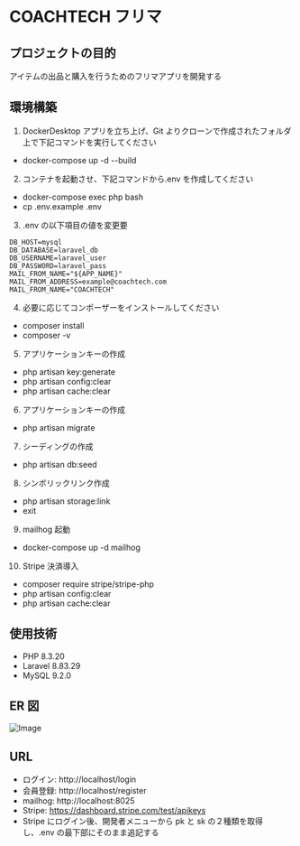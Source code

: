 # COACHTECH フリマ

## プロジェクトの目的

アイテムの出品と購入を行うためのフリマアプリを開発する

## 環境構築

1. DockerDesktop アプリを立ち上げ、Git よりクローンで作成されたフォルダ上で下記コマンドを実行してください


  - docker-compose up -d --build

2. コンテナを起動させ、下記コマンドから.env を作成してください

  - docker-compose exec php bash
  - cp .env.example .env

3. .env の以下項目の値を変更要

```text
DB_HOST=mysql
DB_DATABASE=laravel_db
DB_USERNAME=laravel_user
DB_PASSWORD=laravel_pass
MAIL_FROM_NAME="${APP_NAME}"
MAIL_FROM_ADDRESS=example@coachtech.com
MAIL_FROM_NAME="COACHTECH"
```

4. 必要に応じてコンポーザーをインストールしてください

  - composer install
  - composer -v

5. アプリケーションキーの作成

  - php artisan key:generate
  - php artisan config:clear
  - php artisan cache:clear

6. アプリケーションキーの作成

  - php artisan migrate

7. シーディングの作成

  - php artisan db:seed

8. シンボリックリンク作成

  - php artisan storage:link
  - exit

9. mailhog 起動

  - docker-compose up -d mailhog

10. Stripe 決済導入

  - composer require stripe/stripe-php
  - php artisan config:clear
  - php artisan cache:clear

## 使用技術

  - PHP 8.3.20
  - Laravel 8.83.29
  - MySQL 9.2.0

## ER 図

![Image](https://github.com/user-attachments/assets/9dbd05a9-2cd0-4c02-849a-b322ee34325d)

## URL

  - ログイン: http://localhost/login
  - 会員登録: http://localhost/register
  - mailhog: http://localhost:8025
  - Stripe: https://dashboard.stripe.com/test/apikeys
  - Stripe にログイン後、開発者メニューから pk と sk の２種類を取得し、.env の最下部にそのまま追記する
